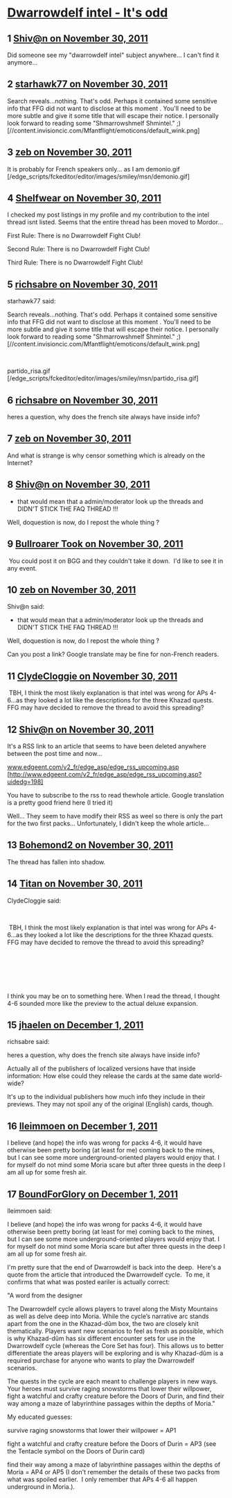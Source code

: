 # [Dwarrowdelf intel - It&#039;s odd](https://community.fantasyflightgames.com/topic/56968-dwarrowdelf-intel-its-odd/)

## 1 [Shiv@n on November 30, 2011](https://community.fantasyflightgames.com/topic/56968-dwarrowdelf-intel-its-odd/?do=findComment&comment=562086)

Did someone see my "dwarrowdelf intel" subject anywhere... I can't find it anymore...

## 2 [starhawk77 on November 30, 2011](https://community.fantasyflightgames.com/topic/56968-dwarrowdelf-intel-its-odd/?do=findComment&comment=562095)

Search reveals...nothing. That's odd. Perhaps it contained some sensitive info that FFG did not want to disclose at this moment . You'll need to be more subtle and give it some title that will escape their notice. I personally look forward to reading some "Shmarrowshmelf Shmintel." ;) [//content.invisioncic.com/Mfantflight/emoticons/default_wink.png]

## 3 [zeb on November 30, 2011](https://community.fantasyflightgames.com/topic/56968-dwarrowdelf-intel-its-odd/?do=findComment&comment=562098)

It is probably for French speakers only... as I am demonio.gif [/edge_scripts/fckeditor/editor/images/smiley/msn/demonio.gif]

## 4 [Shelfwear on November 30, 2011](https://community.fantasyflightgames.com/topic/56968-dwarrowdelf-intel-its-odd/?do=findComment&comment=562099)

I checked my post listings in my profile and my contribution to the intel thread isnt listed. Seems that the entire thread has been moved to Mordor...

First Rule: There is no Dwarrowdelf Fight Club!

Second Rule: There is no Dwarrowdelf Fight Club!

Third Rule: There is no Dwarrowdelf Fight Club!

## 5 [richsabre on November 30, 2011](https://community.fantasyflightgames.com/topic/56968-dwarrowdelf-intel-its-odd/?do=findComment&comment=562123)

starhawk77 said:

Search reveals...nothing. That's odd. Perhaps it contained some sensitive info that FFG did not want to disclose at this moment . You'll need to be more subtle and give it some title that will escape their notice. I personally look forward to reading some "Shmarrowshmelf Shmintel." ;) [//content.invisioncic.com/Mfantflight/emoticons/default_wink.png]



 

partido_risa.gif [/edge_scripts/fckeditor/editor/images/smiley/msn/partido_risa.gif]

## 6 [richsabre on November 30, 2011](https://community.fantasyflightgames.com/topic/56968-dwarrowdelf-intel-its-odd/?do=findComment&comment=562125)

heres a question, why does the french site always have inside info?

## 7 [zeb on November 30, 2011](https://community.fantasyflightgames.com/topic/56968-dwarrowdelf-intel-its-odd/?do=findComment&comment=562128)

And what is strange is why censor something which is already on the Internet?

## 8 [Shiv@n on November 30, 2011](https://community.fantasyflightgames.com/topic/56968-dwarrowdelf-intel-its-odd/?do=findComment&comment=562156)

+ that would mean that a admin/moderator look up the threads and DIDN'T STICK THE FAQ THREAD !!!

Well, doquestion is now, do I repost the whole thing ?

## 9 [Bullroarer Took on November 30, 2011](https://community.fantasyflightgames.com/topic/56968-dwarrowdelf-intel-its-odd/?do=findComment&comment=562166)

 You could post it on BGG and they couldn't take it down.  I'd like to see it in any event.

## 10 [zeb on November 30, 2011](https://community.fantasyflightgames.com/topic/56968-dwarrowdelf-intel-its-odd/?do=findComment&comment=562170)

Shiv@n said:

+ that would mean that a admin/moderator look up the threads and DIDN'T STICK THE FAQ THREAD !!!

Well, doquestion is now, do I repost the whole thing ?



Can you post a link? Google translate may be fine for non-French readers.

## 11 [ClydeCloggie on November 30, 2011](https://community.fantasyflightgames.com/topic/56968-dwarrowdelf-intel-its-odd/?do=findComment&comment=562210)

 TBH, I think the most likely explanation is that intel was wrong for APs 4-6...as they looked a lot like the descriptions for the three Khazad quests. FFG may have decided to remove the thread to avoid this spreading?

## 12 [Shiv@n on November 30, 2011](https://community.fantasyflightgames.com/topic/56968-dwarrowdelf-intel-its-odd/?do=findComment&comment=562226)

It's a RSS link to an article that seems to have been deleted anywhere between the post time and now...

www.edgeent.com/v2_fr/edge_asp/edge_rss_upcoming.asp [http://www.edgeent.com/v2_fr/edge_asp/edge_rss_upcoming.asp?uidedg=198]

You have to subscribe to the rss to read thewhole article. Google translation is a pretty good friend here (I tried it)

Well... They seem to have modify their RSS as weel so there is only the part for the two first packs... Unfortunately, I didn't keep the whole article...

## 13 [Bohemond2 on November 30, 2011](https://community.fantasyflightgames.com/topic/56968-dwarrowdelf-intel-its-odd/?do=findComment&comment=562238)

The thread has fallen into shadow.

## 14 [Titan on November 30, 2011](https://community.fantasyflightgames.com/topic/56968-dwarrowdelf-intel-its-odd/?do=findComment&comment=562260)

ClydeCloggie said:

 

 TBH, I think the most likely explanation is that intel was wrong for APs 4-6...as they looked a lot like the descriptions for the three Khazad quests. FFG may have decided to remove the thread to avoid this spreading?

 


 

 

I think you may be on to something here. When I read the thread, I thought 4-6 sounded more like the preview to the actual deluxe expansion.

## 15 [jhaelen on December 1, 2011](https://community.fantasyflightgames.com/topic/56968-dwarrowdelf-intel-its-odd/?do=findComment&comment=562366)

richsabre said:

heres a question, why does the french site always have inside info?



Actually all of the publishers of localized versions have that inside information: How else could they release the cards at the same date world-wide?

It's up to the individual publishers how much info they include in their previews. They may not spoil any of the original (English) cards, though.

## 16 [lleimmoen on December 1, 2011](https://community.fantasyflightgames.com/topic/56968-dwarrowdelf-intel-its-odd/?do=findComment&comment=562400)

I believe (and hope) the info was wrong for packs 4-6, it would have otherwise been pretty boring (at least for me) coming back to the mines, but I can see some more underground-oriented players would enjoy that. I for myself do not mind some Moria scare but after three quests in the deep I am all up for some fresh air.

## 17 [BoundForGlory on December 1, 2011](https://community.fantasyflightgames.com/topic/56968-dwarrowdelf-intel-its-odd/?do=findComment&comment=562470)

lleimmoen said:

I believe (and hope) the info was wrong for packs 4-6, it would have otherwise been pretty boring (at least for me) coming back to the mines, but I can see some more underground-oriented players would enjoy that. I for myself do not mind some Moria scare but after three quests in the deep I am all up for some fresh air.



I'm pretty sure that the end of Dwarrowdelf is back into the deep.  Here's a quote from the article that introduced the Dwarrowdelf cycle.  To me, it confirms that what was posted eariler is actually correct:

"A word from the designer

The Dwarrowdelf cycle allows players to travel along the Misty Mountains as well as delve deep into Moria. While the cycle’s narrative arc stands apart from the one in the Khazad-dûm box, the two are closely knit thematically. Players want new scenarios to feel as fresh as possible, which is why Khazad-dûm has six different encounter sets for use in the Dwarrowdelf cycle (whereas the Core Set has four). This allows us to better differentiate the areas players will be exploring and is why Khazad-dûm is a required purchase for anyone who wants to play the Dwarrowdelf scenarios.

The quests in the cycle are each meant to challenge players in new ways. Your heroes must survive raging snowstorms that lower their willpower, fight a watchful and crafty creature before the Doors of Durin, and find their way among a maze of labyrinthine passages within the depths of Moria."

My educated guesses:

survive raging snowstorms that lower their willpower = AP1

fight a watchful and crafty creature before the Doors of Durin = AP3 (see the Tentacle symbol on the Doors of Durin card)

find their way among a maze of labyrinthine passages within the depths of Moria = AP4 or AP5 (I don't remember the details of these two packs from what was spoiled earlier.  I only remember that APs 4-6 all happen underground in Moria.).

 

 

